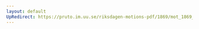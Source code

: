 ```yaml
---
layout: default
UpRedirect: https://pruto.im.uu.se/riksdagen-motions-pdf/1869/mot_1869__ak__311/mot_1869__ak__311-001.pdf
---
```

